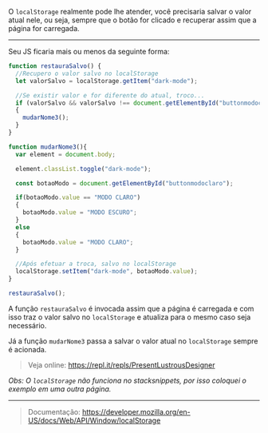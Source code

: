O `localStorage` realmente pode lhe atender, você precisaria salvar o valor atual nele, ou seja, sempre que o botão for clicado e recuperar assim que a página for carregada.


----------


Seu JS ficaria mais ou menos da seguinte forma:

```javascript
function restauraSalvo() {
  //Recupero o valor salvo no localStorage
  let valorSalvo = localStorage.getItem("dark-mode");

  //Se existir valor e for diferente do atual, troco...
  if (valorSalvo && valorSalvo !== document.getElementById("buttonmodoclaro").value)
  {
    mudarNome3();
  }
}

function mudarNome3(){   
  var element = document.body;

  element.classList.toggle("dark-mode");

  const botaoModo = document.getElementById("buttonmodoclaro");

  if(botaoModo.value == "MODO CLARO")
  {
    botaoModo.value = "MODO ESCURO";
  } 
  else
  {
    botaoModo.value = "MODO CLARO";
  }

  //Após efetuar a troca, salvo no localStorage
  localStorage.setItem("dark-mode", botaoModo.value);
}

restauraSalvo();
```


A função `restauraSalvo` é invocada assim que a página é carregada e com isso traz o valor salvo no `localStorage` e atualiza para o mesmo caso seja necessário.

Já a função `mudarNome3` passa a salvar o valor atual no `localStorage` sempre é acionada.

> Veja online: https://repl.it/repls/PresentLustrousDesigner

*Obs: O `localStorage` não funciona no stacksnippets, por isso coloquei o exemplo em uma outra página.*

----------

> Documentação: https://developer.mozilla.org/en-US/docs/Web/API/Window/localStorage
